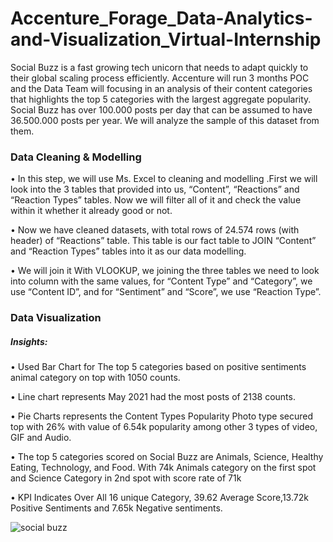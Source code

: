 # Accenture_Forage_Data-Analytics-and-Visualization_Virtual-Internship

Social Buzz is a fast growing tech unicorn that needs to adapt quickly to their global scaling process efficiently. Accenture will run 3 months POC and the Data Team will focusing in an analysis of their content categories that highlights the top 5 categories with the largest aggregate popularity.
Social Buzz has over 100.000 posts per day that can be assumed to have 36.500.000 posts per year. We will analyze the sample of this dataset from them.

### Data Cleaning & Modelling
•	In this step, we will use Ms. Excel to cleaning and modelling .First we will look into the 3 tables that provided into us, “Content”, “Reactions” and “Reaction Types” tables. Now we will filter all of it and check the value within it whether it already good or not.

•	Now we have cleaned datasets, with total rows of 24.574 rows (with header) of “Reactions” table. This table is our fact table to JOIN “Content” and “Reaction Types” tables into it as our data modelling.

•	We will join it With VLOOKUP, we joining the three tables we need to look into column with the same values, for “Content Type” and “Category”, we use “Content ID”, and for “Sentiment” and “Score”, we use “Reaction Type”. 

### Data Visualization 	
##### Insights:
•	Used Bar Chart for The top 5 categories based on positive sentiments animal category on top with 1050 counts. 

•	Line chart represents May 2021 had the most posts of 2138 counts.

•	Pie Charts represents the Content Types Popularity Photo type secured top with 26% with value of 6.54k  popularity among other 3 types of video, GIF and Audio.

•	 The top 5 categories scored on Social Buzz are Animals, Science, Healthy Eating, Technology, and Food.  With 74k Animals category on the first spot and Science Category  in 2nd spot with score rate of 71k

•	KPI Indicates Over All 16 unique Category, 39.62 Average Score,13.72k Positive Sentiments and 7.65k Negative sentiments.

![social buzz](https://github.com/user-attachments/assets/f3a055d1-aef6-4ed2-9b43-d1d808e6c0bd)
